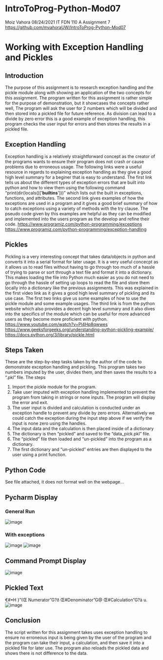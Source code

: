 # IntroToProg-Python-Mod07

  
Moiz Vahora
08/24/2021
IT FDN 110 A
Assignment 7
https://github.com/mvahoraUW/IntroToProg-Python-Mod07


# Working with Exception Handling and Pickles
## Introduction
The purpose of this assignment is to research exception handling and the pickle module along with showing an application of the two concepts for this assignment. The program written for this assignment is rather simple for the purpose of demonstration, but it showcases the concepts rather well, The program will ask the user for 2 numbers which will be divided and then stored into a pickled file for future reference. As division can lead to a divide by zero error this is a good example of exception handling, this program checks the user input for errors and then stores the results in a pickled file. 

## Exception Handling
Exception handling is a relatively straightforward concept as the creator of the programs wants to ensure their program does not crash or cause problems due to erroneous usage. The following links were a useful resource in regards to explaining exception handling as they give a good high level summary for a beginer that is easy to understand. 
The first link tells us about the different types of exception errors that are built into python and how to view them using the following command “print(dir(locals()['__builtins__']))” which lists out the built in exceptions, functions, and attributes. The second link gives examples of how the exceptions are used in a program and it gives a good brief summary of how to catch exceptions using a variety of methods with the try clause. The pseudo code given by this examples are helpful as they can be modified and implemented into the users program as the develop and refine their code. 
https://www.programiz.com/python-programming/exceptions
https://www.programiz.com/python-programming/exception-handling




## Pickles
Pickling is a very interesting concept that takes data/objects in python and converts it into a serial format for later usage. It is a very useful concecpt as it allows us to read files without having to go through too much of a hassle of trying to parse or sort through a text file and format it into a dictionary. This makes loading the file into Python much easier as you do not need to go through the hassle of setting up loops to read the file and store them locally into a dictionary like the previous assignments. This was explained in the first video link as it gives a good high level summary of pickling and its use case. The first two links give us some examples of how to use the pickle module and some example usages. The third link is from the python website which also provides a decent high level summary and it also dives into the specifics of the module which can be useful for more advanced users as they become more proficient with python. 
https://www.youtube.com/watch?v=Pl4Hp8qwwes
https://www.geeksforgeeks.org/understanding-python-pickling-example/
https://docs.python.org/3/library/pickle.html


## Steps Taken
These are the step-by-step tasks taken by the author of the code to demonstrate exception handling and pickling. This program takes two numbers imputed by the user, divides them, and then saves the results to a “.pkl” file. The steps 
  1.	Import the pickle module for the program. 
  2.	Take user imputed with exception handling implemented to prevent the program from taking in strings or none inputs. The program will display the error and exit. 
  3.	The user input is divided and calculation is conducted under an exception handle to prevent any divide by zero errors. Alternatively we could catch the exception during the       input step above if we verify the input is none zero using the handles.
  4.	The input data and the calculation is then placed inside of a dictionary
  5.	The dictionary is then “pickled” and saved to the “data_pick.pkl” file. 
  6.	The “pickled” file then loaded and “un-pickled” into the program as a dictionary.
  7.	The first dictionary and “un-pickled” entries are then displayed to the user using a print function. 

## Python Code
See file attached, it does not format well on the webpage...

## Pycharm Display

### General Run

![image](https://user-images.githubusercontent.com/88759658/130723963-be19490d-f26a-4677-a4f8-af6252ae3ba0.png)

### With exceptions

![image](https://user-images.githubusercontent.com/88759658/130724031-0456842e-1a5c-46a2-9aa6-5cf3e4da7806.png)
![image](https://user-images.githubusercontent.com/88759658/130724045-1d1174e1-1584-4861-96e1-cf8dd86207de.png)

## Command Prompt Display

![image](https://user-images.githubusercontent.com/88759658/130724072-933c555b-18ab-4e7b-832b-ff24f698fd49.png)

## Pickled Text

€#•H       }”(Œ	Numerator”G?ð      Œ#Denominator”G@       Œ#Calculation”G?à      u.
![image](https://user-images.githubusercontent.com/88759658/130724118-a2eeec94-6bc7-4a21-9a9c-36df7217ec85.png)

## Conclusion
The script written for this assignment takes uses exception handling to ensure no erroneous input is being given by the user of the program and the program can take their input, a calculation, and then save it into a pickled file for later use. The program also reloads the pickled data and shows there is not difference to the data. 




